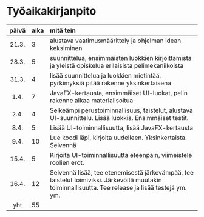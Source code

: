 # Työaikakirjanpito

| päivä | aika | mitä tein |
| :----:|:-----|:----------|
| 21.3. | 3    | alustava vaatimusmäärittely ja ohjelman idean keksiminen |
| 28.3. | 5    | suunnittelua, ensimmäisten luokkien kirjoittamista ja yleistä opiskelua erilaisista pelimekaniikoista |
| 31.3. | 4    | lisää suunnittelua ja luokkien mietintää, pyrkimyksiä pitää rakenne yksinkertaisena |
| 1.4. | 7     | JavaFX-kertausta, ensimmäiset UI-luokat, pelin rakenne alkaa materialisoitua |
| 2.4. | 4 | Selkeämpi perustoiminnallisuus, taistelut, alustava UI-suunnittelu. Lisää luokkia. Ensimmäiset testit. |
| 8.4. | 5 | Lisää UI-toiminnallisuutta, lisää JavaFX-kertausta |
| 9.4. | 10 | Lue koodi läpi, kirjoita uudelleen. Yksinkertaista. Selvennä |
| 15.4. | 5 | Kirjoita UI-toiminnallisuutta eteenpäin, viimeistele roolien erot. |
| 16.4. | 12 | Selvennä lisää, tee etenemisestä järkevämpää, tee taistelut toimiviksi. Järkevöitä muutakin toiminnallisuutta. Tee release ja lisää testejä ym. ym. |
| yht   | 55   |  |

